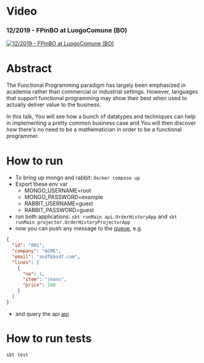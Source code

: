 # Video

### 12/2019 - FPinBO at LuogoComune (BO)

[![12/2019 - FPinBO at LuogoComune (BO)](https://img.youtube.com/vi/x-3HqshXLps/maxresdefault.jpg)](https://youtu.be/x-3HqshXLps)

# Abstract

The Functional Programming paradigm has largely been emphasized in academia rather than commercial or industrial settings.
However, languages that support functional programming may show their best when used to actually deliver value to the business.

In this talk, You will see how a bunch of datatypes and techniques can help in implementing a pretty common business case and
You will then discover how there's no need to be a mathematician in order to be a functional programmer.

# How to run

- To bring up mongo and rabbit: `docker compose up`
- Export these env var
   - MONGO_USERNAME=root
   - MONGO_PASSWORD=example
   - RABBIT_USERNAME=guest
   - RABBIT_PASSWORD=guest
- run both applications: `sbt runMain api.OrderHistoryApp` and `sbt runMain projector.OrderHistoryProjectorApp`
- now you can push any message to the [queue](http://localhost:15672/#/queues/%2F/EventsFromOms), e.g.
```json
{
  "id": "001",
  "company": "ACME",
  "email": "asdf@asdf.com",
  "lines": [
    {
      "no": 1,
      "item": "jeans",
      "price": 100
    }
  ]
}
```
- and query the api [api](http://localhost/ACME/orders?email=%22asdf@asdf.com%22)

# How to run tests

`sbt test`
